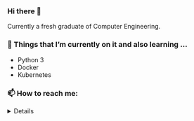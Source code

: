 ### Hi there 👋

Currently a fresh graduate of Computer Engineering. 

### 🌱 Things that I’m currently on it and also learning ...
- Python 3
- Docker
- Kubernetes

### 📫 How to reach me: 
<details>```echo Zm1tb2NodGFyQGdtYWlsLmNvbQ== | base64 -d```</details>

<!--
**fmmochtar/fmmochtar** is a ✨ _special_ ✨ repository because its `README.md` (this file) appears on your GitHub profile.

Here are some ideas to get you started:

- 🔭 I’m currently working on ...



- 👯 I’m looking to collaborate on ...
- 🤔 I’m looking for help with ...
- 💬 Ask me about ...

-->
